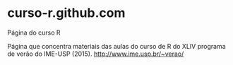 # curso-r.github.com
Página do curso R

Página que concentra materiais das aulas do curso de R do XLIV programa de verão do IME-USP (2015).
http://www.ime.usp.br/~verao/
